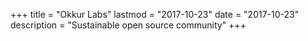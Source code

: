 +++
title = "Okkur Labs"
lastmod = "2017-10-23"
date = "2017-10-23"
description = "Sustainable open source community"
+++
